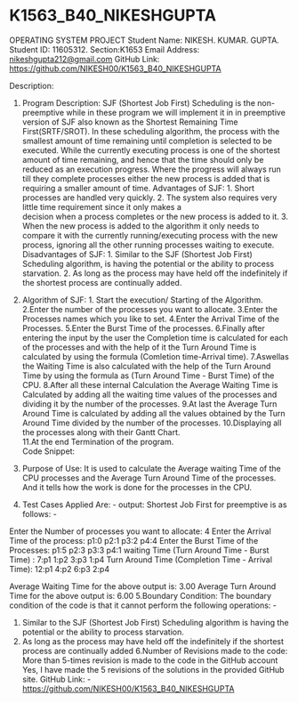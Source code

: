 # K1563_B40_NIKESHGUPTA
OPERATING SYSTEM PROJECT
Student Name: NIKESH. KUMAR. GUPTA.
Student ID: 11605312.
Section:K1653
Email Address: nikeshgupta212@gmail.com
GitHub Link: https://github.com/NIKESH00/K1563_B40_NIKESHGUPTA
 
Description:
1. Program Description:  SJF (Shortest Job First) Scheduling is the non-preemptive while in these program we will implement it in in preemptive version of SJF also known as the Shortest Remaining Time First(SRTF/SROT).
In these scheduling algorithm, the process with the smallest amount of time remaining until completion is selected to be executed. While the currently executing process is one of the shortest amount of time remaining, and hence that the time should only be reduced as an execution progress. Where the progress will always run till they complete processes either the new process is added that is requiring a smaller amount of time.
Advantages of SJF: 1. Short processes are handled very quickly.
                           2. The system also requires very little time requirement since it only makes a    
                           decision when a process completes or the new process is added to it.
                          3. When the new process is added to the algorithm it only needs to compare it with the currently running/executing process with the new process, ignoring all the other running processes waiting to execute.
Disadvantages of SJF: 1. Similar to the SJF (Shortest Job First) Scheduling algorithm, is having the potential or the ability to process starvation.
                      2. As long as the process may have held off the indefinitely if the shortest process are continually added.
2. Algorithm of SJF: 1. Start the execution/ Starting of the Algorithm.
                  2.Enter the number of the processes you want to allocate.
                  3.Enter the Processes names which you like to set.
                  4.Enter the Arrival Time of the Processes.
                  5.Enter the Burst Time of the processes.
                  6.Finally after entering the input by the user the Completion time is calculated for each of the processes and with the help of it the Turn Around Time is calculated by using the formula (Comletion time-Arrival time).
                  7.Aswellas the Waiting Time is also calculated with the help of the Turn Around Time by using the formula as (Turn Around Time - Burst Time) of the CPU.
                  8.After all these internal Calculation the Average Waiting Time is Calculated by adding all the waiting time values of the processes and dividing it by the number of the processes.
                  9.At last the Average Turn Around Time is calculated by adding all the values obtained by the Turn Around Time divided by the number of the processes.
                  10.Displaying all the processes along with their Gantt Chart.  
                  11.At the end Termination of the program.  
Code Snippet:
 
 
 
 
 
3. Purpose of Use: It is used to calculate the Average waiting Time of the CPU processes and the Average Turn Around Time of the processes. And it tells how the work is done for the processes in the CPU.
4. Test Cases Applied Are: -  output: Shortest Job First for preemptive is as follows: -

Enter the Number of processes you want to allocate: 4
Enter the Arrival Time of the process: p1:0    p2:1    p3:2   p4:4
Enter the Burst Time of the Processes: p1:5    p2:3     p3:3    p4:1
waiting Time (Turn Around Time - Burst Time) :   7:p1   1:p2   3:p3   1:p4
Turn Around Time (Completion Time - Arrival Time):   12:p1    4:p2  6:p3  2:p4

Average Waiting Time for the above output is: 3.00
Average Turn Around Time for the above output is: 6.00
5.Boundary Condition: The boundary condition of the code is that it cannot perform the following operations: -
1.	Similar to the SJF (Shortest Job First) Scheduling algorithm is having the potential or the ability to process starvation.
2.	As long as the process may have held off the indefinitely if the shortest process are continually added
6.Number of Revisions made to the code:
More than 5-times revision is made to the code in the GitHub account
 Yes, I have made the 5 revisions of the solutions in the provided GitHub site.
GitHub Link: - https://github.com/NIKESH00/K1563_B40_NIKESHGUPTA

